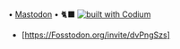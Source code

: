 • <a rel="me" href="https://fosstodon.org/@muse">Mastodon</a> • 🐈‍⬛ [![built with Codium](https://codeium.com/badges/main)](https://codeium.com)
- [https://Fosstodon.org/invite/dvPngSzs]
